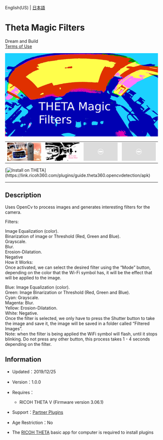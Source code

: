 English(US) | [日本語](README.ja.md)

# Theta Magic Filters
Dream and Build  
[Terms of Use](https://opensource.org/licenses/MIT)

<div align="center">
 <img src="1.png">

 <table>
  <tr>
   <td><img src="2.png"></td>
   <td><img src="3.png"></td>
   <td><img src="../../resources/common/img/noimg.png"></td>
   <td><img src="../../resources/common/img/noimg.png"></td>
  </tr>
 </table>
</div>

[![Install on THETA](https://assets.ricoh360.com/image/upload/v1/front/theta/install-button.svg?)](https://link.ricoh360.com/plugins/guide.theta360.opencvdetection/apk)

***

## Description
Uses OpenCv to process images and generates interesting filters for the camera.  
  
Filters:  
  
Image Equalization (color).  
Binarization of image or Threshold (Red, Green and Blue).  
Grayscale.  
Blur.  
Erosion-Dilatation.  
Negative  
How it Works:  
Once activated, we can select the desired filter using the “Mode” button, depending on the color that the Wi-Fi symbol has, it will be the effect that will be applied to the image.  
  
Blue: Image Equalization (color).  
Green: Image Binarization or Threshold (Red, Green and Blue).  
Cyan: Grayscale.  
Magenta: Blur.  
Yellow: Erosion-Dilatation.  
White: Negative.  
Once the filter is selected, we only have to press the Shutter button to take the image and save it, the image will be saved in a folder called “Filtered Images”.  
Note: when the filter is being applied the WiFi symbol will flash, until it stops blinking. Do not press any other button, this process takes 1 - 4 seconds depending on the filter.  
  
  
## Information
  * Updated：2019/12/25
  * Version：1.0.0
  * Requires：
    * RICOH THETA V (Firmware version 3.06.1)
  * Support：[Partner Plugins](https://community.theta360.guide/t/theta-magic-filters-by-edoliver-victor-altamirano/4661)
  * Age Restriction：No

* The [RICOH THETA](https://theta360.com/ja/about/application/pc.html#app-detail-01) basic app for computer is required to install plugins
